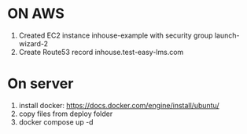# ON AWS
1. Created EC2 instance inhouse-example with security group launch-wizard-2
2. Create Route53 record inhouse.test-easy-lms.com

# On server
1. install docker: https://docs.docker.com/engine/install/ubuntu/
2. copy files from deploy folder
3. docker compose up -d
